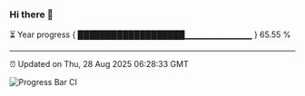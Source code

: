 ### Hi there 👋

⏳ Year progress { ███████████████████▁▁▁▁▁▁▁▁▁▁▁ } 65.55 %

---

⏰ Updated on Thu, 28 Aug 2025 06:28:33 GMT

![Progress Bar CI](https://github.com/liununu/liununu/workflows/Progress%20Bar%20CI/badge.svg)
